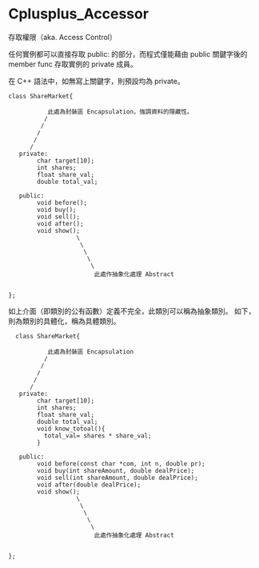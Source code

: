 # Cplusplus_Accessor
存取權限（aka. Access Control）

任何實例都可以直接存取 public: 的部分，而程式僅能藉由 public 關鍵字後的 member func 存取實例的 private 成員。

在 C++ 語法中，如無寫上關鍵字，則預設均為 private。

    class ShareMarket{

               此處為封裝區 Encapsulation，強調資料的隱藏性。
              /
             /
            /
           /
          /
       private:
            char target[10];
            int shares;
            float share_val;
            double total_val;

       public:
            void before();
            void buy();
            void sell();
            void after();
            void show();
                       \
                        \
                         \ 
                          \
                           \ 
                            此處作抽象化處理 Abstract 
            

    };
    
  如上介面（即類別的公有函數）定義不完全，此類別可以稱為抽象類別。
  如下，則為類別的具體化，稱為具體類別。
  
      class ShareMarket{

               此處為封裝區 Encapsulation
              /
             /
            /
           /
          /
       private:
            char target[10];
            int shares;
            float share_val;
            double total_val;
            void know_totoal(){
              total_val= shares * share_val;
            }

       public:
            void before(const char *com, int n, double pr);
            void buy(int shareAmount, double dealPrice);
            void sell(int shareAmount, double dealPrice);
            void after(double dealPrice);
            void show();
                       \
                        \
                         \ 
                          \
                           \ 
                            此處作抽象化處理 Abstract 


    };



